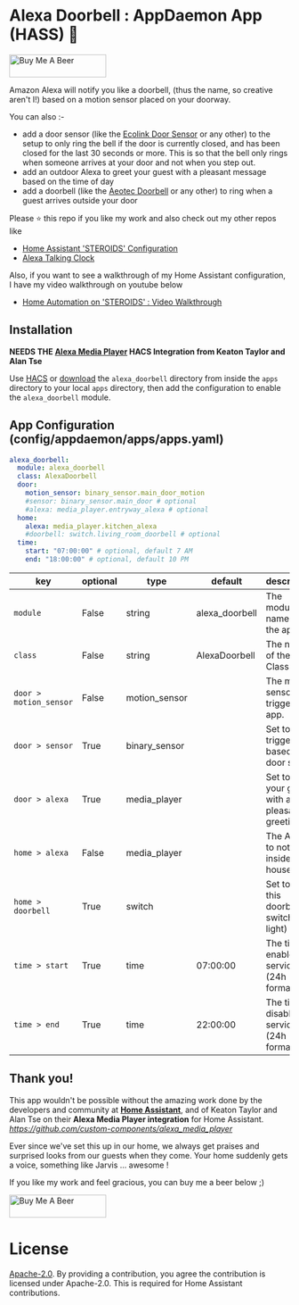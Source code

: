 # Alexa Doorbell : AppDaemon App (HASS) :chicken:

<a href="https://www.buymeacoffee.com/ubhits" target="_blank">
<img src="https://www.buymeacoffee.com/assets/img/custom_images/orange_img.png"
     alt="Buy Me A Beer" 
     style="height:41px !important; width:174px !important;" />
</a>

Amazon Alexa will notify you like a doorbell, (thus the name, so creative aren't I!) based on a motion sensor placed on your doorway.

You can also :- 
- add a door sensor (like the [Ecolink Door Sensor](https://www.amazon.com/Aeotec-Window-Contact-sensors-Battery/dp/B07PDDX3K6/ref=sr_1_16?dchild=1&keywords=eco+wave+door+sensor&qid=1587791320&s=electronics&sr=1-16) or any other) to the setup to only ring the bell if the door is currently closed, and has been closed for the last 30 seconds or more. This is so that the bell only rings when someone arrives at your door and not when you step out.
- add an outdoor Alexa to greet your guest with a pleasant message based on the time of day
- add a doorbell (like the [Aeotec Doorbell](https://aeotec.com/z-wave-doorbell/) or any other) to ring when a guest arrives outside your door

Please ⭐ this repo if you like my work and also check out my other repos like
- [Home Assistant 'STEROIDS' Configuration](https://github.com/UbhiTS/ha-config-ataraxis)
- [Alexa Talking Clock](https://github.com/UbhiTS/ad-alexatalkingclock)

Also, if you want to see a walkthrough of my Home Assistant configuration, I have my video walkthrough on youtube below
- [Home Automation on 'STEROIDS' : Video Walkthrough](https://youtu.be/qqktLE9_45A)

## Installation
**NEEDS THE [Alexa Media Player](https://github.com/custom-components/alexa_media_player) HACS Integration from Keaton Taylor and Alan Tse**

Use [HACS](https://github.com/custom-components/hacs) or [download](https://github.com/UbhiTS/ad-alexatalkingclock) the `alexa_doorbell` directory from inside the `apps` directory to your local `apps` directory, then add the configuration to enable the `alexa_doorbell` module.

## App Configuration (config/appdaemon/apps/apps.yaml)

```yaml
alexa_doorbell:
  module: alexa_doorbell
  class: AlexaDoorbell
  door:
    motion_sensor: binary_sensor.main_door_motion
    #sensor: binary_sensor.main_door # optional
    #alexa: media_player.entryway_alexa # optional
  home:
    alexa: media_player.kitchen_alexa
    #doorbell: switch.living_room_doorbell # optional
  time:
    start: "07:00:00" # optional, default 7 AM
    end: "18:00:00" # optional, default 10 PM
```

key | optional | type | default | description
-- | -- | -- | -- | --
`module` | False | string | alexa_doorbell | The module name of the app.
`class` | False | string | AlexaDoorbell | The name of the Class.
`door > motion_sensor` | False | motion_sensor |  | The motion sensor to trigger the app.
`door > sensor` | True | binary_sensor |  | Set to trigger based on door status
`door > alexa` | True | media_player |  | Set to greet your guest with a pleasant greeting
`home > alexa` | False | media_player |  | The Alexa to notify inside the house
`home > doorbell` | True | switch |  | Set to ring this doorbell (or switch on a light) 
`time > start` | True | time | 07:00:00 | The time to enable the service. (24h format)
`time > end` | True | time | 22:00:00 | The time to disable the service. (24h format)

## Thank you!
This app wouldn't be possible without the amazing work done by the developers and community at **[Home Assistant](https://www.home-assistant.io/)**, and of Keaton Taylor and Alan Tse on their **Alexa Media Player integration** for Home Assistant. *https://github.com/custom-components/alexa_media_player*

Ever since we've set this up in our home, we always get praises and surprised looks from our guests when they come. Your home suddenly gets a voice, something like Jarvis ... awesome ! 

If you like my work and feel gracious, you can buy me a beer below ;)

<a href="https://www.buymeacoffee.com/ubhits" target="_blank">
<img src="https://www.buymeacoffee.com/assets/img/custom_images/orange_img.png"
     alt="Buy Me A Beer" 
     style="height:41px !important; width:174px !important;" />
</a>

# License
[Apache-2.0](LICENSE). By providing a contribution, you agree the contribution is licensed under Apache-2.0. This is required for Home Assistant contributions.
